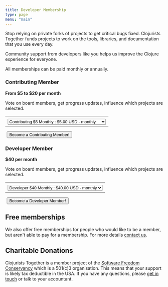 ```yaml
---
title: Developer Membership
type: page
menu: "main"
---
```


Stop relying on private forks of projects to get critical bugs fixed. Clojurists Together funds projects to work on the tools, libraries, and documentation that you use every day.

Community support from developers like you helps us improve the Clojure experience for everyone.
<p></p>
<section class="membership-tiers">
<p>All memberships can be paid monthly or annually.</p>

<section class="membership-tier">
<h3>Contributing Member</h3>
<b>From $5 to $20 per month</b>
<p>
Vote on board members, get progress updates, influence which projects are selected.
</p>


<form action="https://www.paypal.com/cgi-bin/webscr" method="post" target="_top">
<input type="hidden" name="cmd" value="_s-xclick">
<input type="hidden" name="hosted_button_id" value="EB8BF96SAUTK6">
<input type="hidden" name="custom" value="testCustomContributing">
<table>
<tr><td><input type="hidden" name="on0" value="Membership Level"></td></tr><tr><td><select name="os0">
	<option value="Contributing $5 Monthly">Contributing $5 Monthly : $5.00 USD - monthly</option>
	<option value="Contributing $10 Monthly">Contributing $10 Monthly : $10.00 USD - monthly</option>
	<option value="Contributing $15 Monthly">Contributing $15 Monthly : $15.00 USD - monthly</option>
	<option value="Contributing $20 Monthly">Contributing $20 Monthly : $20.00 USD - monthly</option>
	<option value="Contributing $60 Yearly">Contributing $60 Yearly : $60.00 USD - yearly</option>
	<option value="Contributing $120 Yearly">Contributing $120 Yearly : $120.00 USD - yearly</option>
	<option value="Contributing $180 Yearly">Contributing $180 Yearly : $180.00 USD - yearly</option>
	<option value="Contributing $240 Yearly">Contributing $240 Yearly : $240.00 USD - yearly</option>
</select> </td></tr>
</table>
<input type="hidden" name="currency_code" value="USD">
<img alt="" border="0" src="https://www.paypalobjects.com/en_US/i/scr/pixel.gif" width="1" height="1">
<button class="become-a-member">Become a Contributing Member!</button>
</form>
</section>

<section class="membership-tier">
<h3>Developer Member</h3>
<b>$40 per month</b>
<p>
Vote on board members, get progress updates, influence which projects are selected.
</p>


<form action="https://www.paypal.com/cgi-bin/webscr" method="post" target="_top">
<input type="hidden" name="cmd" value="_s-xclick">
<input type="hidden" name="hosted_button_id" value="EB8BF96SAUTK6">
<input type="hidden" name="custom" value="testCustomDeveloper">
<table>
<tr><td><input type="hidden" name="on0" value="Membership Level"></td></tr><tr><td><select name="os0">
	<option value="Developer $40 Monthly">Developer $40 Monthly : $40.00 USD - monthly</option>
	<option value="Developer $480 Yearly">Developer $480 Yearly : $480.00 USD - yearly</option>
</select> </td></tr>
</table>
<input type="hidden" name="currency_code" value="USD">
<img alt="" border="0" src="https://www.paypalobjects.com/en_US/i/scr/pixel.gif" width="1" height="1">
<button class="become-a-member">Become a Developer Member!</button>
</form>
</section>
</section>

## Free memberships

We also offer free memberships for people who would like to be a member, but aren't able to pay for a membership. For more details [contact us](/contact).

## Charitable Donations

Clojurists Together is a member project of the [Software Freedom Conservancy](https://sfconservancy.org) which is a 501\(c)3 organisation. This means that your support is likely tax deductible in the USA. If you have any questions, please [get in touch](/contact) or talk to your accountant.
